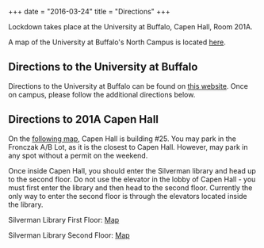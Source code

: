 +++
date = "2016-03-24"
title = "Directions"
+++

Lockdown takes place at the University at Buffalo, Capen Hall, Room 201A.

A map of the University at Buffalo's North Campus is located [here](http://www.buffalo.edu/buildings/maps/NorthCampus.pdf).

## Directions to the University at Buffalo
Directions to the University at Buffalo can be found on [this website](http://www.buffalo.edu/home/visiting-ub/north-campus-directions.html).  Once on campus, please follow the additional directions below.

## Directions to 201A Capen Hall
On the [following map](http://www.buffalo.edu/buildings/maps/NorthCampus.pdf), Capen Hall is building #25.  You may park in the Fronczak A/B Lot, as it is the closest to Capen Hall.  However, may park in any spot without a permit on the weekend.

Once inside Capen Hall, you should enter the Silverman library and head up to the second floor.  Do not use the elevator in the lobby of Capen Hall - you must first enter the library and then head to the second floor.  Currently the only way to enter the second floor is through the elevators located inside the library.

Silverman Library First Floor: [Map](http://library.buffalo.edu/hours/floor-plans/pdfs/silverman-1flr.pdf)

Silverman Library Second Floor: [Map](http://library.buffalo.edu/hours/floor-plans/pdfs/silverman-2flr.pdf)
